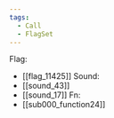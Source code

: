 ```yaml
---
tags:
  - Call
  - FlagSet
---
```

Flag:
- [[flag_11425]]
Sound:
- [[sound_43]]
- [[sound_17]]
Fn:
- [[sub000_function24]]
